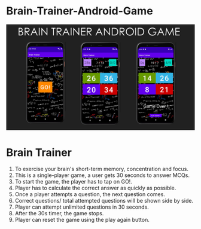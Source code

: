 # Brain-Trainer-Android-Game
![Copy of seek bar (3)](https://github.com/Vikram-Jha/Brain-Trainer-Android-game/blob/master/Quotable-2.jpg)
# Brain Trainer
1. To exercise your brain's short-term memory, concentration and focus.
2. This is a single-player game, a user gets 30 seconds to answer MCQs.
3. To start the game, the player has to tap on GO!.
4. Player has to calculate the correct answer as quickly as possible.
5. Once a player attempts a question, the next question comes.
6. Correct questions/ total attempted questions will be shown side by side.
7. Player can attempt unlimited questions in 30 seconds.
8. After the 30s timer, the game stops.
9. Player can reset the game using the play again button.
